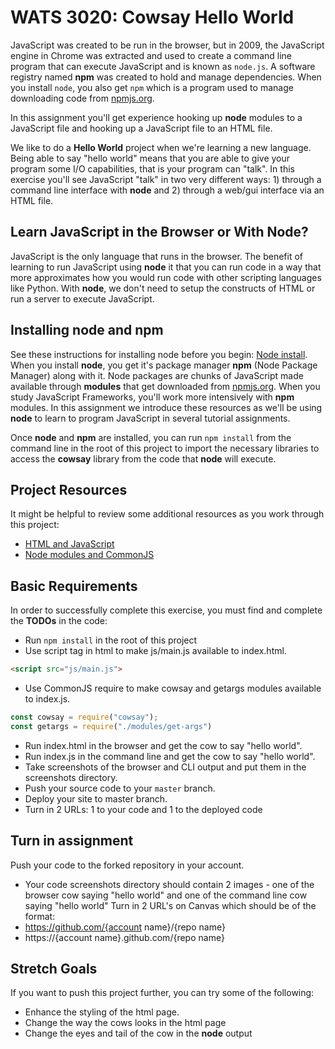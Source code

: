 # WATS 3020: Cowsay Hello World

JavaScript was created to be run in the browser, but in 2009, the JavaScript engine in Chrome was extracted and used to create a command line program that can execute JavaScript and is known as `node.js`.  A software registry named **npm** was created to hold and manage dependencies.  When you install `node`, you also get `npm` which is a program used to manage downloading code from [npmjs.org](npmjs.org).  

In this assignment you'll get experience hooking up **node** modules to a JavaScript file and hooking up a JavaScript file to an HTML file.

We like to do a **Hello World** project when we're learning a new language.  Being able to say "hello world" means that you are able to give your program some I/O capabilities, that is your program can "talk".  In this exercise you'll see JavaScript "talk" in two very different ways: 1) through a command line interface with **node** and 2) through a web/gui interface via an HTML file.

## Learn JavaScript in the Browser or With Node?
JavaScript is the only language that runs in the browser.  The benefit of learning to run JavaScript using **node** it that you can run code in a way that more approximates how you would run code with other scripting languages like Python.  With **node**, we don't need to setup the constructs of HTML or run a server to execute JavaScript.  

## Installing node and npm
See these instructions for installing node before you begin: [Node install](./install_node.md).  
 When you install **node**, you get it's package manager **npm** (Node Package Manager) along with it.  Node packages are chunks of JavaScript made available through **modules** that get downloaded from [npmjs.org](https://npmjs.org).  When you study JavaScript Frameworks, you'll work more intensively with **npm** modules.  In this assignment we introduce these resources as we'll be using **node** to learn to program JavaScript in several tutorial assignments. 

Once **node** and **npm** are installed, you can run `npm install` from the command line in the root of this project to import the necessary libraries to access the  **cowsay** library from the code that **node** will execute.

## Project Resources

It might be helpful to review some additional resources as you work through
this project:

* [HTML and JavaScript](https://developer.mozilla.org/en-US/docs/Web/HTML/Element/script)
* [Node modules and CommonJS](https://nodejs.org/docs/latest/api/modules.html)

## Basic Requirements

In order to successfully complete this exercise, you must find and complete the **TODOs** in the code:

* Run `npm install` in the root of this project
* Use script tag in html to make js/main.js available to index.html.  
```HTML
<script src="js/main.js">
```
* Use CommonJS require to make cowsay and getargs modules available to index.js.
```JavaScript
const cowsay = require("cowsay");
const getargs = require("./modules/get-args")
```
* Run index.html in the browser and get the cow to say "hello world".
* Run index.js in the command line and get the cow to say "hello world".
* Take screenshots of the browser and CLI output and put them in the screenshots directory.
* Push your source code to your `master` branch.
* Deploy your site to master branch.
* Turn in 2 URLs: 1 to your code and 1 to the deployed code

## Turn in assignment
Push your code to the forked repository in your account.    
* Your code screenshots directory should contain 2 images - one of the browser cow saying "hello world" and one of the command line cow saying "hello world"
Turn in 2 URL's on Canvas which should be of the format:
* https://github.com/{account name}/{repo name}
* https://{account name}.github.com/{repo name}



## Stretch Goals

If you want to push this project further, you can try some of the following:

* Enhance the styling of the html page.
* Change the way the cows looks in the html page
* Change the eyes and tail of the cow in the **node** output